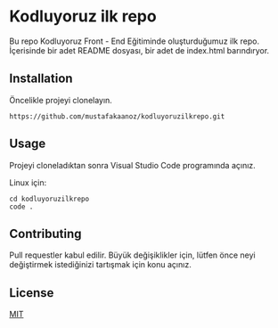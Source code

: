 # Kodluyoruz ilk repo
Bu repo Kodluyoruz Front - End Eğitiminde oluşturduğumuz ilk repo. İçerisinde bir adet README dosyası, bir adet de index.html barındıryor.

## Installation
Öncelikle projeyi clonelayın.

``` 
https://github.com/mustafakaanoz/kodluyoruzilkrepo.git 
```

## Usage
Projeyi cloneladıktan sonra Visual Studio Code programında açınız.

Linux için: 
```
cd kodluyoruzilkrepo
code .
```

## Contributing
Pull requestler kabul edilir. Büyük değişiklikler için, lütfen önce neyi değiştirmek istediğinizi tartışmak için konu açınız.

## License
[MIT]()